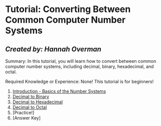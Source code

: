 # Tutorial: Converting Between Common Computer Number Systems
## *Created by: Hannah Overman*

Summary: In this tutorial, you will learn how to convert between common computer number systems, including decimal, binary, hexadecimal, and octal.

Required Knowledge or Experience: None! This tutorial is for beginners!

1. [Introduction - Basics of the Number Systems](https://github.com/hannahandboba/FinalTutorial/blob/main/WhatAreNumberSystems.md)
2. [Decimal to Binary](https://github.com/hannahandboba/FinalTutorial/blob/main/ConvertingDecimals.md)
3. [Decimal to Hexadecimal](https://github.com/hannahandboba/FinalTutorial/tree/main)
4. [Decimal to Octal](https://github.com/hannahandboba/FinalTutorial/blob/main/Decimal%20to%20Octal.md)
5. [Practice!]
6. [Answer Key]
